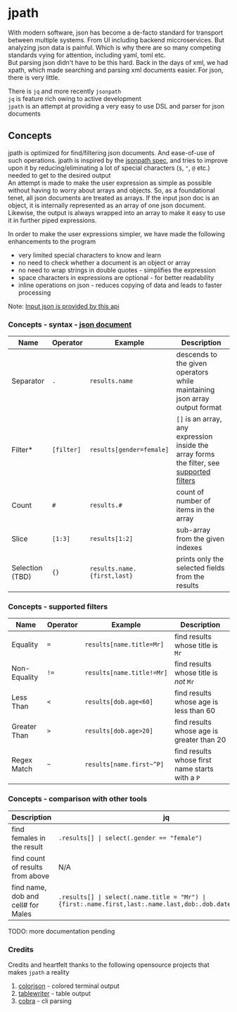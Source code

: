 # jpath

With modern software, json has become a de-facto standard 
for transport between multiple systems. 
From UI including backend miccroservices.
But analyzing json data is painful. Which is why there are so many competing standards
vying for attention, including yaml, toml etc. 
<br>
But parsing json didn't have to be this hard. Back in the days of xml, we had xpath, 
which made searching and parsing xml documents easier. For json, there is very little.

There is `jq` and more recently `jsonpath` 
<br>
`jq` is feature rich owing to active development
<br>
`jpath` is an attempt at providing a very easy to use DSL and parser for json documents

## Concepts

jpath is optimized for find/filtering json documents. And ease-of-use of such operations. 
jpath is inspired by the [jsonpath spec](https://github.com/json-path/JsonPath), 
and tries to improve upon it by reducing/eliminating a lot of special characters (`$`, `"`, `@` etc.)
needed to get to the desired output 
<br>
An attempt is made to make the user expression as simple as possible without having to worry about arrays and objects. 
So, as a foundational tenet, all json documents are treated as arrays. If the input json doc is an object, 
it is internally represented as an array of one json document. Likewise, the output is always wrapped into an array
to make it easy to use it in further piped expressions.

In order to make the user expressions simpler, we have made the following enhancements to the program
* very limited special characters to know and learn
* no need to check whether a document is an object or array
* no need to wrap strings in double quotes - simplifies the expression
* space characters in expressions are optional - for better readability
* inline operations on json - reduces copying of data and leads to faster processing

Note: [Input json is provided by this api](https://randomuser.me/api/?results=10)

### Concepts - syntax - [json document](https://randomuser.me/api/?results=10)

|Name        | Operator | Example                        | Description   |
|------------|----------|--------------------------------|---------------|
| Separator  | `.`      | `results.name`                 | descends to the given operators while maintaining json array output format
| Filter*    |`[filter]`| `results[gender=female]`       | `[]` is an array, any expression inside the array forms the filter, see [supported filters](#concepts---supported-filters)
| Count      | `#`      | `results.#`                    | count of number of items in the array
| Slice      | `[1:3]`  | `results[1:2]`                 | sub-array from the given indexes
| Selection (TBD)| `{}` | `results.name.{first,last}`    | prints only the selected fields from the results

### Concepts - supported filters
|Name        | Operator | Example                        | Description   |
|------------|----------|--------------------------------|---------------|
| Equality   | `=`      | `results[name.title=Mr]`       | find results whose title is `Mr`
|Non-Equality| `!=`     | `results[name.title!=Mr]`      | find results whose title is _not_ `Mr`
| Less Than  | `<`      | `results[dob.age<60]`          | find results whose age is less than 60
|Greater Than| `>`      | `results[dob.age>20]`          | find results whose age is greater than 20 
| Regex Match| `~`      | `results[name.first~^P]`       | find results whose first name starts with a `P`

### Concepts - comparison with other tools
| Description                         | jq                      | jsonpath                          | jpath    |
|-------------------------------------|-------------------------|-----------------------------------|-----------|
| find females in the result          | `.results[] \| select(.gender == "female")` | `$.results[?(@.gender=="female")]` | `results[gender=female]`
| find count of results from above    | N/A                     | N/A                               | `results[gender=female].#`
| find name, dob and cell# for Males  | `.results[] \| select(.name.title = "Mr") \| {first:.name.first,last:.name.last,dob:.dob.date,cell:.cell}` | N/A | `'results[name.title=Mr].{name.first,name.last,dob.date,cell}'`

TODO: more documentation pending

### Credits
Credits and heartfelt thanks to the following opensource projects that makes `jpath` a reality

1. [colorjson](https://github.com/TylerBrock/colorjson) - colored terminal output
2. [tablewriter](https://github.com/olekukonko/tablewriter) - table output
3. [cobra](https://github.com/spf13/cobra) - cli parsing
